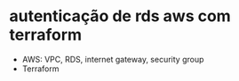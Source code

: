 # autenticação de rds aws com terraform

- AWS: VPC, RDS, internet gateway, security group
- Terraform
